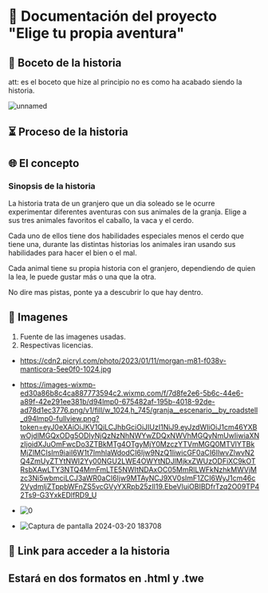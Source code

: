 # 📰 **Documentación del proyecto "Elige tu propia aventura"**

## 📓 **Boceto de la historia** 
att: es el boceto que hize al principio no es como ha acabado siendo la historia.

![unnamed](https://github.com/axckzz/J25-VideoGames/assets/144990882/c597e996-5442-4bca-9c49-7a34a1494198)

## ⏳ **Proceso de la historia**


## 🌐 **El concepto**
### **Sinopsis de la historia**

La historia trata de un granjero que un dia soleado se le ocurre experimentar diferentes aventuras con sus animales de la granja. Elige a sus tres animales favoritos el caballo, la vaca y el cerdo.

Cada uno de ellos tiene dos habilidades especiales menos el cerdo que tiene una, durante las distintas historias los animales iran usando sus habilidades para hacer el bien o el mal.

Cada animal tiene su propia historia con el granjero, dependiendo de quien la lea, le puede gustar más o una que la otra.

No dire mas pistas, ponte ya a descubrir lo que hay dentro.

## 📄 **Imagenes**
1. Fuente de las imagenes usadas.
2. Respectivas licencias.

- https://cdn2.picryl.com/photo/2023/01/11/morgan-m81-f038v-manticora-5ee0f0-1024.jpg
- https://images-wixmp-ed30a86b8c4ca887773594c2.wixmp.com/f/7d8fe2e6-5b6c-44e6-a89f-42e291ee381b/d94lmp0-675482af-195b-4018-92de-ad78d1ec3776.png/v1/fill/w_1024,h_745/granja__escenario__by_roadstell_d94lmp0-fullview.png?token=eyJ0eXAiOiJKV1QiLCJhbGciOiJIUzI1NiJ9.eyJzdWIiOiJ1cm46YXBwOjdlMGQxODg5ODIyNjQzNzNhNWYwZDQxNWVhMGQyNmUwIiwiaXNzIjoidXJuOmFwcDo3ZTBkMTg4OTgyMjY0MzczYTVmMGQ0MTVlYTBkMjZlMCIsIm9iaiI6W1t7ImhlaWdodCI6Ijw9NzQ1IiwicGF0aCI6IlwvZlwvN2Q4ZmUyZTYtNWI2Yy00NGU2LWE4OWYtNDJlMjkxZWUzODFiXC9kOTRsbXAwLTY3NTQ4MmFmLTE5NWItNDAxOC05MmRlLWFkNzhkMWVjMzc3Ni5wbmciLCJ3aWR0aCI6Ijw9MTAyNCJ9XV0sImF1ZCI6WyJ1cm46c2VydmljZTppbWFnZS5vcGVyYXRpb25zIl19.EbeVIuiOBIBDfrTzq2O09TP42Ts9-G3YxkEDlfRD9_U

- ![0](https://github.com/axckzz/J25-VideoGames/assets/144990882/404b0e7f-c712-49eb-976c-033858c7a15c)
- ![Captura de pantalla 2024-03-20 183708](https://github.com/axckzz/J25-VideoGames/assets/144990882/04b58ae4-2f0d-4276-a381-0ae8de4586e2)


## 🗻 **Link para acceder a la historia**
Estará en dos formatos en .html y .twe
- 

